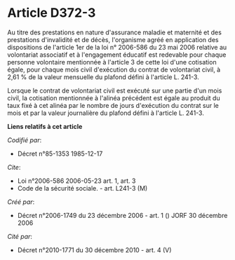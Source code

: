 # Article D372-3

Au titre des prestations en nature d'assurance maladie et maternité et des prestations d'invalidité et de décès, l'organisme
agréé en application des dispositions de l'article 1er de la loi n° 2006-586 du 23 mai 2006 relative au volontariat
associatif et à l'engagement éducatif est redevable pour chaque personne volontaire mentionnée à l'article 3 de cette loi
d'une cotisation égale, pour chaque mois civil d'exécution du contrat de volontariat civil, à 2,61 % de la valeur mensuelle
du plafond défini à l'article L. 241-3.

Lorsque le contrat de volontariat civil est exécuté sur une partie d'un mois civil, la cotisation mentionnée à l'alinéa
précédent est égale au produit du taux fixé à cet alinéa par le nombre de jours d'exécution du contrat sur le mois et par la
valeur journalière du plafond défini à l'article L. 241-3.

**Liens relatifs à cet article**

_Codifié par_:

  - Décret n°85-1353 1985-12-17

_Cite_:

  - Loi n°2006-586 2006-05-23 art. 1, art. 3
  - Code de la sécurité sociale. - art. L241-3 (M)

_Créé par_:

  - Décret n°2006-1749 du 23 décembre 2006 - art. 1 () JORF 30 décembre 2006

_Cité par_:

  - Décret n°2010-1771 du 30 décembre 2010 - art. 4 (V)
